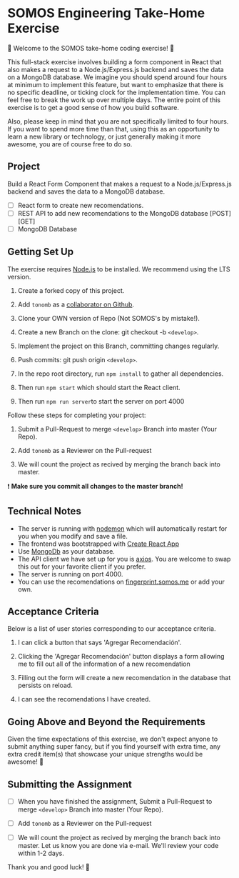 # SOMOS Engineering Take-Home Exercise

💫 Welcome to the SOMOS take-home coding exercise! 🎉

This full-stack exercise involves building a form component in React that also makes a request to a Node.js/Express.js backend and saves the data on a MongoDB database. We imagine you should spend around four hours at minimum to implement this feature, but want to emphasize that there is no specific deadline, or ticking clock for the implementation time. You can feel free to break the work up over multiple days. The entire point of this exercise is to get a good sense of how you build software.

Also, please keep in mind that you are not specifically limited to four hours. If you want to spend more time than that, using this as an opportunity to learn a new library or technology, or just generally making it more awesome, you are of course free to do so.

## Project

Build a React Form Component that makes a request to a Node.js/Express.js backend and saves the data to a MongoDB database.

- [ ] React form to create new recomendations.
- [ ] REST API to add new recomendations to the MongoDB database [POST] [GET]
- [ ] MongoDB Database

## Getting Set Up

The exercise requires [Node.js](https://nodejs.org/en/) to be installed. We recommend using the LTS version.


1. Create a forked copy of this project.

1. Add `tonomb` as a [collaborator on Github](https://docs.github.com/en/account-and-profile/setting-up-and-managing-your-github-user-account/managing-access-to-your-personal-repositories/inviting-collaborators-to-a-personal-repository).

1. Clone your OWN version of Repo (Not SOMOS's by mistake!).

1. Create a new Branch on the clone: git checkout -b `<develop>`.

1. Implement the project on this Branch, committing changes regularly.

1. Push commits: git push origin `<develop>`.

1. In the repo root directory, run `npm install` to gather all dependencies.

1. Then run `npm start` which should start the React client.

1. Then run `npm run server`to start the server on port 4000

Follow these steps for completing your project:

1. Submit a Pull-Request to merge `<develop>` Branch into master (Your  Repo).

1. Add `tonomb` as a Reviewer on the Pull-request

1. We will count the project as recived by  merging the branch back into master.


❗️ **Make sure you commit all changes to the master branch!**

## Technical Notes

- The server is running with [nodemon](https://nodemon.io/) which will automatically restart for you when you modify and save a file.
- The frontend was bootstrapped with [Create React App](https://facebook.github.io/create-react-app/docs/getting-started)
- Use [MongoDb](https://www.mongodb.com/) as your database.
- The API client we have set up for you is [axios](https://github.com/axios/axios). You are welcome to swap this out for your favorite client if you prefer.
- The server is running on port 4000.
- You can use the recomendations on [fingerprint.somos.me](https://fingerprint.somos.me) or add your own.

## Acceptance Criteria

Below is a list of user stories corresponding to our acceptance criteria.

1. I can click a button that says 'Agregar Recomendación'.

1. Clicking the 'Agregar Recomendación' button displays a form allowing me to fill out all of the information of a new recomendation 

1. Filling out the form will create a new recomendation in the database that persists on reload.

1. I can see the recomendations I have created.

## Going Above and Beyond the Requirements

Given the time expectations of this exercise, we don't expect anyone to submit anything super fancy, but if you find yourself with extra time, any extra credit item(s) that showcase your unique strengths would be awesome! 🙌

## Submitting the Assignment

- [ ] When you have finished the assignment, Submit a Pull-Request to merge `<develop>` Branch into master (Your  Repo).

- [ ] Add `tonomb` as a Reviewer on the Pull-request 

- [ ] We will count the project as recived by  merging the branch back into master. Let us know you are done via e-mail. We'll review your code within 1-2 days.

Thank you and good luck! 🙏
